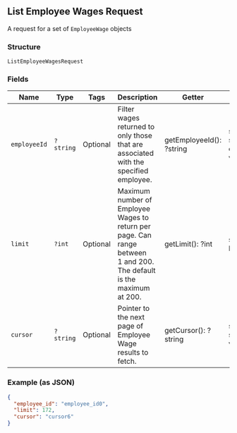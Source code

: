 ## List Employee Wages Request

A request for a set of `EmployeeWage` objects

### Structure

`ListEmployeeWagesRequest`

### Fields

| Name | Type | Tags | Description | Getter | Setter |
|  --- | --- | --- | --- | --- | --- |
| `employeeId` | `?string` | Optional | Filter wages returned to only those that are associated with the specified employee. | getEmployeeId(): ?string | setEmployeeId(?string employeeId): void |
| `limit` | `?int` | Optional | Maximum number of Employee Wages to return per page. Can range between<br>1 and 200. The default is the maximum at 200. | getLimit(): ?int | setLimit(?int limit): void |
| `cursor` | `?string` | Optional | Pointer to the next page of Employee Wage results to fetch. | getCursor(): ?string | setCursor(?string cursor): void |

### Example (as JSON)

```json
{
  "employee_id": "employee_id0",
  "limit": 172,
  "cursor": "cursor6"
}
```

